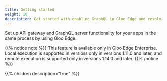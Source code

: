 ```yaml
---
title: Getting started
weight: 10
description: Get started with enabling GraphQL in Gloo Edge and resolving GraphQL queries to upstream services.
---
```


Set up API gateway and GraphQL server functionality for your apps in the same process by using Gloo Edge.

{{% notice note %}}
This feature is available only in Gloo Edge Enterprise. Local execution is supported in versions only in versions 1.11.0 and later, and remote execution is supported only in versions 1.14.0 and later.
{{% /notice %}}

{{% children description="true" %}}